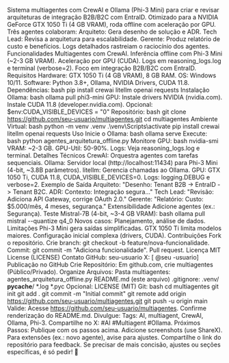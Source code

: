 Sistema multiagentes com CrewAI e Ollama (Phi-3 Mini) para criar e revisar arquiteturas de integração B2B/B2C com EntraID. Otimizado para a NVIDIA GeForce GTX 1050 Ti (4 GB VRAM), roda offline com aceleração por GPU. Três agentes colaboram:
Arquiteto: Gera desenho de solução e ADR.
Tech Lead: Revisa a arquitetura para escalabilidade.
Gerente: Produz relatório de custo e benefícios.
Logs detalhados rastreiam o raciocínio dos agentes.
Funcionalidades
Multiagentes com CrewAI.
Inferência offline com Phi-3 Mini (~2-3 GB VRAM).
Aceleração por GPU (CUDA).
Logs em reasoning_logs.log e terminal (verbose=2).
Foco em integração B2B/B2C com EntraID.
Requisitos
Hardware: GTX 1050 Ti (4 GB VRAM), 8 GB RAM.
OS: Windows 10/11.
Software: Python 3.8+, Ollama, NVIDIA Drivers, CUDA 11.8.
Dependências:
bash
pip install crewai litellm openai requests
Instalação
Ollama:
bash
ollama pull phi3-mini
GPU:
Instale drivers NVIDIA (nvidia.com).
Instale CUDA 11.8 (developer.nvidia.com).
Opcional: $env:CUDA_VISIBLE_DEVICES = "0"
Repositório:
bash
git clone https://github.com/seu-usuario/multiagentes.git
cd multiagentes
Ambiente Virtual:
bash
python -m venv .venv
.\venv\Scripts\activate
pip install crewai litellm openai requests
Uso
Inicie o Ollama:
bash
ollama serve
Execute:
bash
python agentes_arquitetura_offline.py
Monitore GPU:
bash
nvidia-smi
VRAM: ~2-3 GB.
GPU-Util: 50-90%.
Logs: Veja reasoning_logs.log e terminal.
Detalhes Técnicos
CrewAI: Orquestra agentes com tarefas sequenciais.
Ollama: Servidor local (http://localhost:11434) para Phi-3 Mini (4-bit, ~3.8B parâmetros).
litellm: Gerencia chamadas ao Ollama.
GPU: GTX 1050 Ti, CUDA 11.8, CUDA_VISIBLE_DEVICES=0.
Logs: logging.DEBUG e verbose=2.
Exemplo de Saída
Arquiteto: "Desenho: Tenant B2B -> EntraID -> Tenant B2C. ADR: Contexto: Integração segura..."
Tech Lead: "Revisão: Adiciona API Gateway, corrige OAuth 2.0."
Gerente: "Relatório: Custo: $5.000/mês, 4 meses, segurança."
Extensibilidade
Adicione agentes (ex.: Segurança).
Teste Mistral-7B (4-bit, ~3-4 GB VRAM):
bash
ollama pull mistral --quantize q4_0
Novos casos: Planejamento, análise de dados.
Limitações
Phi-3 Mini gera saídas simplificadas.
GTX 1050 Ti limita modelos maiores.
Configuração inicial complexa (drivers, CUDA).
Contribuições
Fork o repositório.
Crie branch: git checkout -b feature/nova-funcionalidade.
Commit: git commit -m "Adiciona funcionalidade".
Pull request.
Licença
MIT License (LICENSE)
Contato
GitHub: seu-usuario
X: [
@seu
-usuario]
Publicação no GitHub
Crie Repositório:
Em github.com, crie multiagentes (Público/Privado).
Organize Arquivos:
Pasta multiagentes:
agentes_arquitetura_offline.py
README.md (este arquivo)
.gitignore:
.venv/
__pycache__/
*.log
*.pyc
Opcional: LICENSE (MIT)
Git:
bash
cd multiagentes
git init
git add .
git commit -m "Initial commit"
git remote add origin https://github.com/seu-usuario/multiagentes.git
git push -u origin main
Valide:
Acesse https://github.com/seu-usuario/multiagentes.
Confirme renderização do README.md.
Divulgue:
Tags: AI, multiagent, CrewAI, Ollama, Phi-3.
Compartilhe no X: #AI #Multiagent #Ollama.
Próximos Passos:
Publique com os passos acima.
Adicione screenshots (use ShareX).
Para extensões (ex.: novo agente), avise para ajustes.
Compartilhe o link do repositório para feedback.
Se precisar de mais concisão, ajustes ou seções específicas, é só pedir! 🚀
